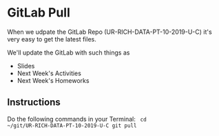 # GitLab Pull

When we udpate the GitLab Repo (UR-RICH-DATA-PT-10-2019-U-C) it's very easy to get the latest files.

We'll update the GitLab with such things as
* Slides
* Next Week's Activities
* Next Week's Homeworks

## Instructions

Do the following commands in your Terminal:
<code>
cd ~/git/UR-RICH-DATA-PT-10-2019-U-C
git pull
</code>

<!--stackedit_data:
eyJoaXN0b3J5IjpbOTkwMTUwMDg5LC04MDU3MDc1NCwtMjAzND
gyNTIyM119
-->
